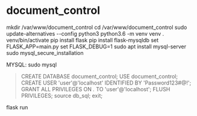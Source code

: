 # document_control
mkdir /var/www/document_control 
cd /var/www/document_control
sudo update-alternatives --config python3
python3.6 -m venv venv
. venv/bin/activate
pip install flask
pip install flask-mysqldb
set FLASK_APP=main.py
set FLASK_DEBUG=1
sudo apt install mysql-server
sudo mysql_secure_installation

MYSQL:
sudo mysql
>CREATE DATABASE document_control;
>USE document_control;
>CREATE USER 'user'@'localhost' IDENTIFIED BY 'Password123#@!';
>GRANT ALL PRIVILEGES ON *.* TO 'user'@'localhost';
>FLUSH PRIVILEGES;
>source db_sql;
>exit;

flask run